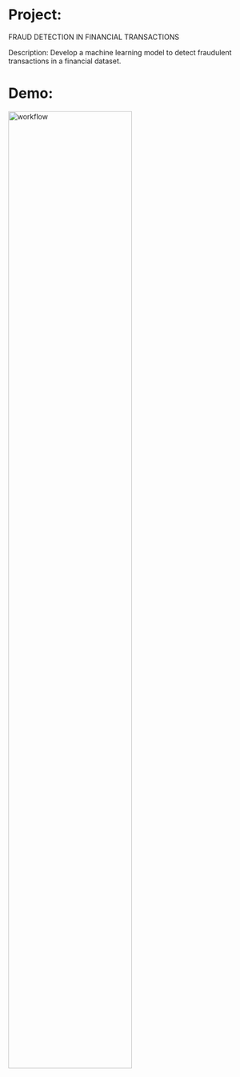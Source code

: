 # Project: 
FRAUD DETECTION IN FINANCIAL TRANSACTIONS


Description: Develop a machine learning model to detect fraudulent transactions in a financial dataset.


# Demo:

<img src="demo/1.png/1.png" alt="workflow" width="70%">

